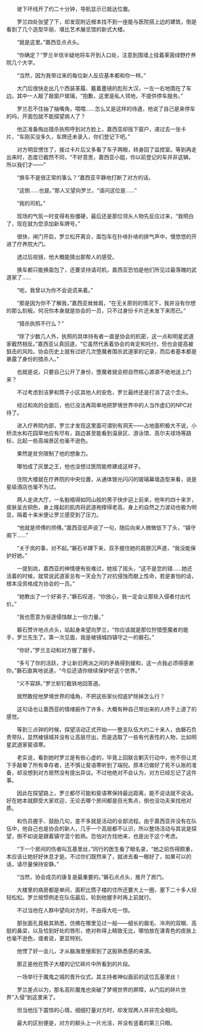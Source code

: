 　　驶下环线开了约二十分钟，导航显示已抵达位置。

　　罗兰四处张望了下，却发现附近根本找不到一座能与医院搭上边的建筑，倒是看到了几个造型华丽、堪比艺术展览馆的新式大楼。

　　“就是这里。”嘉西亚点点头。

　　“你确定？”罗兰半信半疑地将车开到入口处，注意到围墙上挂着莱茵绿野疗养院几个大字。

　　“当然，因为我带过来的每位新人反应基本都和你一样。”

　　大门后很快走出几个西装革履、戴着墨镜的彪形大汉，一左一右地围在了车边。其中一人敲了敲窗户玻璃，“抱歉，这里是私人领地，不提供停车服务。”

　　罗兰忍不住抽了抽嘴角，喂喂……怎么又是这样的待遇，他说了自己是来停车的吗，开面包就不能探望病人了？

　　他正准备掏出猎杀执照呼到对方脸上，嘉西亚却摇下窗户，递过去一张卡片，“车刚买没多久，车牌还未录入，你们登记下吧。”

　　对方明显愣住了，接过卡片后又多看了车子两眼，转身回了监控室。等到再走出来时，态度已截然不同，“不好意思，嘉西亚小姐，你以前登记的车并非这辆，所以我们才——”

　　“换车不是很正常的事么？”嘉西亚平静地打断了对方的话。

　　“这倒……也是。”那人又望向罗兰，“请问这位是……”

　　“我的司机。”

　　现场的气氛一时变得有些僵硬，最后还是那位领头人物先反应过来，“我明白了，现在就为您添加新车牌号。”

　　很快，闸门开启，罗兰松开离合，面包车在扑哧扑哧的排气声中，慢悠悠的开进了疗养院大门。

　　透过后视镜，他大概能猜出那帮人的感受。

　　换车都只能换面包了，还要坚持请司机，嘉西亚恐怕是他们所见过最落魄的武道家了……

　　“呃，我曾以为你不会说谎来着。”

　　“那是因为你不了解我，”嘉西亚耸耸肩，“在无关原则的情况下，我并没有你想的那么刻板。何况你本身就是协会的一员，只不过身份卡片还未发下来而已。”

　　“猎杀执照不行么？”

　　“除了少数几人外，执照的具体持有者一直是协会的机密，这一点和明星武道家截然相反。”嘉西亚认真回道，“它虽然代表着协会的肯定和托付，但也会提高被狙击的风险。协会历史上就有过好几次堕魔者围杀武道家的记录，而后者基本都是暴露了身份的猎杀人。”

　　也就是说，只要自己公开了身份，堕魔者就会把自然核心源源不绝地送上门来？

　　不过考虑到洁萝和筒子小区其他人的安危，罗兰最终还是打消了这个念头。

　　经过和岚的会面后，他已没法再简单地把梦境世界中的人当作虚幻的NPC对待了。

　　进入疗养院内部，罗兰才发现这里面可谓别有洞天——占地面积极大不说，小桥流水和花园草地应有尽有，路边甚至能看到温泉区、游泳馆、高尔夫球场等路标，比起一些高端景区也毫不逊色。

　　果然是贫穷限制了他的想象力。

　　哪怕成了灰堡之王，他也没想过医院能修建成这样子。

　　住院大楼就在疗养院的中央位置，从通体银光闪闪的玻璃幕墙造型来看，说是星级酒店也毫不为过。

　　两人走进大厅，一名魁梧得如同山般的男子快步迎上前来，他年约四十来岁，皮肤呈古铜色，身上隆起的肌肉将武道袍撑得老高，身上的自然之力波动也极为明显，隔着十来米便让罗兰感受到了压力。

　　“他就是师傅的师傅。”嘉西亚低声说了一句，随后向来人微微低下了头，“镇守阁下……”

　　“关于岚的事，对不起。”磐石半蹲下来，双手握住她的肩膀沉声道，“我没能保护好她。”

　　一提到岚，嘉西亚的神情便有些难过，她摇了摇头，“这不是您的错……她还活着的时候，就常说武道家总有一天会为了对抗侵蚀而献上性命，若是害怕的话，根本没资格成为协会的一员。”

　　“她教出了一个好弟子，”磐石叹道，“你放心，我一定会让那些入侵者付出代价。”

　　“我也愿意为驱逐侵蚀献上一份力量。”

　　磐石赞许地点点头，站起身来望向罗兰，“你应该就是那位狩猎堕魔者的能手，罗兰先生了。第一次见面，我是棱镜城四镇守之一的磐石。”

　　“你好，”罗兰主动和对方握了握手。

　　“多亏了你的活跃，才让新旧两派之间的矛盾得到缓和，这一点我必须得感谢你。”磐石直爽地说道，“今后还请你继续保护好这个世界。”

　　“义不容辞。”罗兰斩钉截铁地回答道。

　　居然敢挖他梦境世界的墙角，不把这些家伙彻底铲除掉怎么行？

　　这句话也让嘉西亚的情绪振作了许多，大概有种自己带出来的人终于上道了的感觉。

　　等到三点钟的时候，探望活动正式开始——整支队伍大约二十来人，由磐石负责带队，显然棱镜城并没有让高层尽出，而是选取了一些有代表性的人物，比如明星武道家斐语寒。

　　老实说，看到她时罗兰是有些心虚的，毕竟上回联合剿灭行动中，他不但让灵下手敲晕了所有幸存者，还不慎让斐语寒听到了端倪。原本已做好了死不认账的准备，却没想到对方居然没有提出异议。不过他绝对不会认为，对方已经忘记了这件事。

　　因此在探望路上，罗兰都尽可能和斐语寒保持最远距离，能不说话就不说话。好在她本就颇受大家欢迎，无论去哪个房间都是目光焦点，倒也没功夫来找他对质。

　　和伤员握手、鼓励几句，差不多就是活动的全部流程。由于嘉西亚并没有在队伍中，他自己也是协会的新人，几乎一个高层都不认识，所以整场活动与其说是探望，倒不如说是跟着镇守混个脸熟。恐怕对方找他来，也是出于这个考虑。

　　“下一个房间的伤者叫瓦基里丝，”同行的医生看了眼名录，“她之前伤得颇重，本应该让她好好休息才是。不过你们既然来了，就进去看一眼好了，如果可以的话，请尽量保持安静。”

　　“当然，协会成员的康复是最重要的。”磐石点点头，推开了房门。

　　大楼里的病房都是单间，面积比筒子楼的住所还要大上一圈，塞下二十多人轻轻松松。罗兰按惯例走在队伍最后，轮到他握手时再上前就行。

　　不过当他在人群中望向对方时，不由得大吃一惊。

　　那张面孔竟极其熟悉，仿佛在哪里见过一般——细长的眉毛、冷冽的双眼、高挺的鼻梁，以及恰到好处的唇形，绝对称得上精致无比，哪怕放在湛青色的皮肤上也毫不逊色，或者说，更显特别。

　　他愣了好一会儿，才从脑海里搜索到了这股熟悉感的来源。

　　那正是他在筒子大楼的记忆碎片中所看到的片段。

　　一场举行于魔鬼之城的晋升仪式，其主持者神似面前的这位瓦基里丝！

　　罗兰差点以为，那名高阶魔鬼也突破了梦境世界的屏障，从门后的碎片世界“入侵”到这里来了。

　　但当他压下震惊的心情，细细打量对方时，却发现两人并非完全相同。

　　最大的区别便是，对方的额头上一片光洁，并没有竖着的第三只眼。
